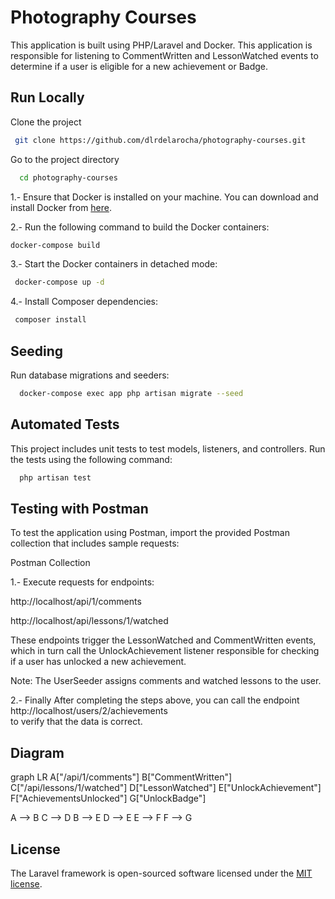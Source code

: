 
# Photography Courses

This application is built using PHP/Laravel and Docker.
This application is responsible for listening to CommentWritten and LessonWatched events to determine if a user is eligible for a new achievement or Badge.


## Run Locally

Clone the project

```bash
 git clone https://github.com/dlrdelarocha/photography-courses.git
```

Go to the project directory

```bash
  cd photography-courses
```

1.- Ensure that Docker is installed on your machine. You can download and install Docker from [here](https://www.docker.com/get-started).

2.- Run the following command to build the Docker containers:

```bash
docker-compose build
```
3.- Start the Docker containers in detached mode:

```bash
 docker-compose up -d
```

4.- Install Composer dependencies:

```bash
 composer install
```

## Seeding

Run database migrations and seeders:

```bash
  docker-compose exec app php artisan migrate --seed

```
## Automated Tests

This project includes unit tests to test models, listeners, and controllers. Run the tests using the following command:

```bash
  php artisan test
```

## Testing with Postman


To test the application using Postman, import the provided Postman collection that includes sample requests:

Postman Collection

1.- Execute requests for endpoints:

http://localhost/api/1/comments

http://localhost/api/lessons/1/watched

These endpoints trigger the LessonWatched and CommentWritten events, which in turn call the UnlockAchievement listener responsible for checking if a user has unlocked a new achievement.

Note: The UserSeeder assigns comments and watched lessons to the user.

2.- Finally 
After completing the steps above, you can call the endpoint 
http://localhost/users/2/achievements  
to verify that the data is correct.


## Diagram

graph LR
A["/api/1/comments"]
B["CommentWritten"]
C["/api/lessons/1/watched"]
D["LessonWatched"]
E["UnlockAchievement"]
F["AchievementsUnlocked"]
G["UnlockBadge"]

A --> B
C --> D
B --> E
D --> E
E --> F
F --> G

## License

The Laravel framework is open-sourced software licensed under the [MIT license](https://opensource.org/licenses/MIT).
